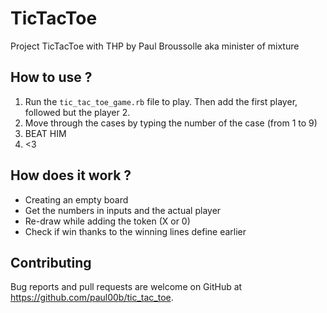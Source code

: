 # TicTacToe

Project TicTacToe with THP by Paul Broussolle aka minister of mixture

## How to use ?

1. Run the ``tic_tac_toe_game.rb`` file to play. Then add the first player, followed but the player 2.
2. Move through the cases by typing the number of the case (from 1 to 9)
4. BEAT HIM
5. <3

## How does it work ?
* Creating an empty board
* Get the numbers in inputs and the actual player
* Re-draw while adding the token (X or 0)
* Check if win thanks to the winning lines define earlier

## Contributing

Bug reports and pull requests are welcome on GitHub at https://github.com/paul00b/tic_tac_toe.
